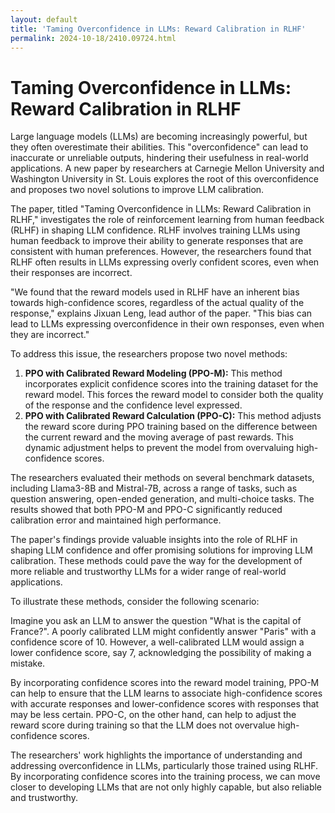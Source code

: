 ```yaml
---
layout: default
title: 'Taming Overconfidence in LLMs: Reward Calibration in RLHF'
permalink: 2024-10-18/2410.09724.html
---
```

# Taming Overconfidence in LLMs: Reward Calibration in RLHF

Large language models (LLMs) are becoming increasingly powerful, but they often overestimate their abilities. This "overconfidence" can lead to inaccurate or unreliable outputs, hindering their usefulness in real-world applications. A new paper by researchers at Carnegie Mellon University and Washington University in St. Louis explores the root of this overconfidence and proposes two novel solutions to improve LLM calibration.

The paper, titled "Taming Overconfidence in LLMs: Reward Calibration in RLHF," investigates the role of reinforcement learning from human feedback (RLHF) in shaping LLM confidence. RLHF involves training LLMs using human feedback to improve their ability to generate responses that are consistent with human preferences.  However, the researchers found that RLHF often results in LLMs expressing overly confident scores, even when their responses are incorrect.

"We found that the reward models used in RLHF have an inherent bias towards high-confidence scores, regardless of the actual quality of the response," explains Jixuan Leng, lead author of the paper. "This bias can lead to LLMs expressing overconfidence in their own responses, even when they are incorrect."

To address this issue, the researchers propose two novel methods:

1. **PPO with Calibrated Reward Modeling (PPO-M):**  This method incorporates explicit confidence scores into the training dataset for the reward model. This forces the reward model to consider both the quality of the response and the confidence level expressed. 
2. **PPO with Calibrated Reward Calculation (PPO-C):** This method adjusts the reward score during PPO training based on the difference between the current reward and the moving average of past rewards. This dynamic adjustment helps to prevent the model from overvaluing high-confidence scores.

The researchers evaluated their methods on several benchmark datasets, including Llama3-8B and Mistral-7B, across a range of tasks, such as question answering, open-ended generation, and multi-choice tasks. The results showed that both PPO-M and PPO-C significantly reduced calibration error and maintained high performance.

The paper's findings provide valuable insights into the role of RLHF in shaping LLM confidence and offer promising solutions for improving LLM calibration. These methods could pave the way for the development of more reliable and trustworthy LLMs for a wider range of real-world applications.

To illustrate these methods, consider the following scenario:

Imagine you ask an LLM to answer the question "What is the capital of France?".  A poorly calibrated LLM might confidently answer "Paris" with a confidence score of 10. However,  a well-calibrated LLM would assign a lower confidence score, say 7, acknowledging the possibility of making a mistake.

By incorporating confidence scores into the reward model training, PPO-M can help to ensure that the LLM learns to associate high-confidence scores with accurate responses and lower-confidence scores with responses that may be less certain.  PPO-C, on the other hand, can help to adjust the reward score during training so that the LLM does not overvalue high-confidence scores.

The researchers' work highlights the importance of understanding and addressing overconfidence in LLMs, particularly those trained using RLHF. By incorporating confidence scores into the training process, we can move closer to developing LLMs that are not only highly capable, but also reliable and trustworthy. 
